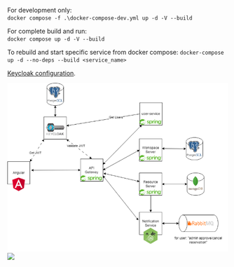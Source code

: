 For development only: <br/>
`
docker compose -f .\docker-compose-dev.yml up -d -V --build
`

For complete build and run: <br/>
`
docker compose up -d -V --build
`

To rebuild and start specific service from docker compose: 
`
docker-compose up -d --no-deps --build <service_name>
`

[Keycloak configuration](./keycloak/README.md).

![plot](./Concepts/resourcify_concept.png)
<img src="./Concepts/use-case.gif"/>

